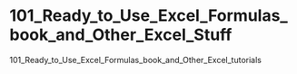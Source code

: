 # 101_Ready_to_Use_Excel_Formulas_book_and_Other_Excel_Stuff
101_Ready_to_Use_Excel_Formulas_book_and_Other_Excel_tutorials

